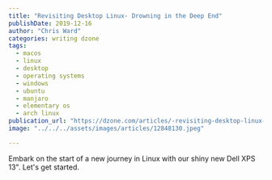 ```yaml
---
title: "Revisiting Desktop Linux- Drowning in the Deep End"
publishDate: 2019-12-16
author: "Chris Ward"
categories: writing dzone
tags:
  - macos
  - linux
  - desktop
  - operating systems
  - windows
  - ubuntu
  - manjaro
  - elementary os
  - arch linux
publication_url: "https://dzone.com/articles/-revisiting-desktop-linux-drowning-in-the-deep-end"
image: "../../../assets/images/articles/12848130.jpeg"

---
```

Embark on the start of a new journey in Linux with our shiny new Dell XPS 13". Let's get started.

